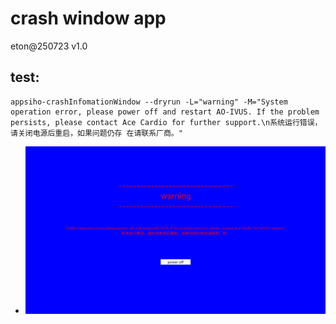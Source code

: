 # crash window app
eton@250723 v1.0

## test:
```
appsiho-crashInfomationWindow --dryrun -L="warning" -M="System operation error, please power off and restart AO-IVUS. If the problem persists, please contact Ace Cardio for further support.\n系统运行错误，请关闭电源后重启，如果问题仍存 在请联系厂商。" 
```

- ![result image](resultimage.png)
